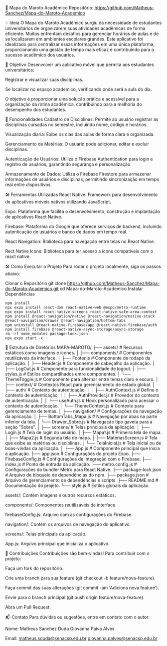 📍 Mapa do Maroto Acadêmico
Repositório: https://github.com/Matheus-Sanchez/Mapa-do-Maroto-Academico

💡 Ideia
O Mapa do Maroto Acadêmico surgiu da necessidade de estudantes universitários de organizarem suas atividades acadêmicas de forma eficiente. Muitos enfrentam desafios para gerenciar horários de aulas e de se localizarem em ambientes escolares grandes. Este aplicativo foi idealizado para centralizar essas informações em uma única plataforma, proporcionando uma gestão de tempo mais eficaz e contribuindo para o sucesso acadêmico dos usuários.

🎯 Objetivo
Desenvolver um aplicativo móvel que permita aos estudantes universitários:

Registrar e visualizar suas disciplinas.

Se localizar no espaço academico, verificando onde será a aula do dia.

O objetivo é proporcionar uma solução prática e acessível para a organização da rotina acadêmica, contribuindo para a melhoria do desempenho dos estudantes.

🔧 Funcionalidades
Cadastro de Disciplinas: Permite ao usuário registrar as disciplinas cursadas no semestre, incluindo nome, código e horários.

Visualização diaria: Exibe os dias das aulas de forma clara e organizada.

Gerenciamento de Matérias: O usuário pode adicionar, editar e excluir disciplinas.

Autenticação de Usuários: Utiliza o Firebase Authentication para login e registro de usuários, garantindo segurança e personalização.

Armazenamento de Dados: Utiliza o Firebase Firestore para armazenar informações de usuários e disciplinas, permitindo sincronização em tempo real entre dispositivos.

🛠️ Ferramentas Utilizadas
React Native: Framework para desenvolvimento de aplicativos móveis nativos utilizando JavaScript.

Expo: Plataforma que facilita o desenvolvimento, construção e implantação de aplicativos React Native.

Firebase: Plataforma do Google que oferece serviços de backend, incluindo autenticação de usuários e banco de dados em tempo real.

React Navigation: Biblioteca para navegação entre telas no React Native.

Rect Native Icons: Biblioteca para ter acesso a icons compativeis com o react native.

🛠️ Como Executar o Projeto
Para rodar o projeto localmente, siga os passos abaixo:

Clonar o Repositório
	git clone https://github.com/Matheus-Sanchez/Mapa-do-Maroto-Academico.git
	cd Mapa-do-Maroto-Academico
Instalar Dependências

	npm install
	npx expo install react-dom react-native-web @expo/metro-runtime
	npx expo install react-native-screens react-native-safe-area-context
	npm install @react-navigation/native @react-navigation/native-stack @react-navigation/drawer @react-navigation/bottom-tabs
	npm uninstall @react-native-firebase/app @react-native-firebase/auth
	npm install firebase @react-native-async-storage/async-storage
	rm -rf node_modules package-lock.json
	npx expo start -c


📄 Estrutura de Diretórios
MAPA-MAROTO/
├── assets/                         # Recursos estáticos como imagens e ícones.
│
├── components/                     # Componentes reutilizáveis da interface.
│   ├── Footer.js                   # Componente de rodapé da aplicação.
│   ├── Header.js                   # Componente de cabeçalho da aplicação.
│   ├── LogOut.js                   # Componente para funcionalidade de logout.
│   ├── styles.js                   # Estilos compartilhados entre componentes.
│   └── ThemeToggle.js              # Componente para alternar entre temas claro e escuro.
│
├── context/                        # Contextos React para gerenciamento de estado global.
│   ├── auth/                       # Contexto de autenticação.
│   │   ├── AuthContext.js          # Define o contexto de autenticação.
│   │   ├── AuthProvider.js         # Provedor do contexto de autenticação.
│   │   └── useAuth.js              # Hook personalizado para acessar o contexto de autenticação.
│   └── ThemeContext.js             # Contexto para gerenciamento de temas.
│
├── navigation/                     # Configurações de navegação da aplicação.
│   ├── BottomTabs_Mapa.js         # Navegação por abas na parte inferior da tela.
│   └── Drawer_Sobre.js            # Navegação tipo gaveta para a seção "Sobre".
│
├── screens/                        # Telas principais da aplicação.
│   ├── Login.js                   # Tela de login do usuário.
│   ├── Mapa1.js                   # Primeira tela de mapa.
│   ├── Mapa2.js                   # Segunda tela de mapa.
│   ├── MateriasScreen.js          # Tela que exibe as matérias ou disciplinas.
│   └── TelaInicial.js             # Tela inicial ou de boas-vindas da aplicação.
│
├── App.js                          # Componente principal que inicia a aplicação.
├── app.json                        # Configurações do projeto Expo.
├── FirebaseConfig.js               # Configurações de integração com o Firebase.
├── index.js                        # Ponto de entrada da aplicação.
├── metro.config.js                 # Configurações do bundler Metro para React Native.
├── package-lock.json               # Arquivo de bloqueio de dependências do npm.
├── package.json                    # Arquivo de gerenciamento de dependências e scripts.
├── README.md                       # Documentação do projeto.
└── style.js                        # Estilos globais da aplicação.


assets/: Contém imagens e outros recursos estáticos.

components/: Componentes reutilizáveis da interface.

firebaseConfig.js: Arquivo com as configurações do Firebase.

navigation/: Contém os arquivos de navegação do aplicativo.

screens/: Telas principais da aplicação.

App.js: Arquivo principal que inicializa o aplicativo.

📌 Contribuições
Contribuições são bem-vindas! Para contribuir com o projeto:

Faça um fork do repositório.

Crie uma branch para sua feature (git checkout -b feature/nova-feature).

Faça commit das suas alterações (git commit -am 'Adiciona nova feature').

Envie para o branch principal (git push origin feature/nova-feature).

Abra um Pull Request.

📬 Contato
Para dúvidas ou sugestões, entre em contato com o autor:

Nome: Matheus Sanchez Duda
	  Giovanna Paiva Alves

Email: matheus.sduda@senacsp.edu.br
	   giovanna.palves@senacsp.edu.br